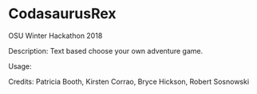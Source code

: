 # CodasaurusRex
OSU Winter Hackathon 2018

Description:
  Text based choose your own adventure game.
  
Usage:


Credits:
  Patricia Booth, Kirsten Corrao, Bryce Hickson, Robert Sosnowski

